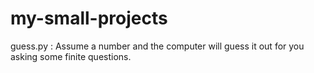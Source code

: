 my-small-projects
=================
guess.py : Assume a number and the computer will guess it out for you asking some finite questions.

